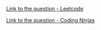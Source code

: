[Link to the question - Leetcode](https://leetcode.com/problems/wildcard-matching/description/)

[Link to the question - Coding Ninjas](https://www.codingninjas.com/codestudio/problems/wildcard-pattern-matching_701650?source=youtube&campaign=striver_dp_videos&utm_source=youtube&utm_medium=affiliate&utm_campaign=striver_dp_videos&leftPanelTab=1)